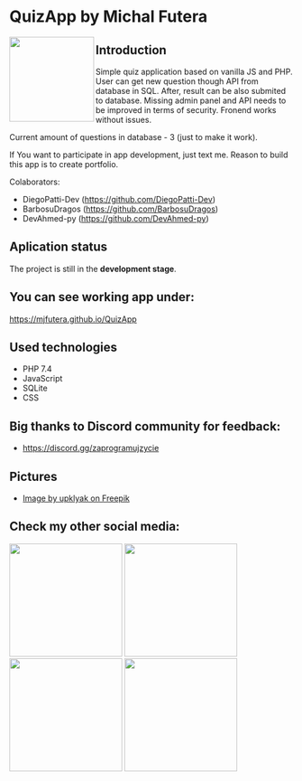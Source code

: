 # QuizApp by Michal Futera

<a href="https://linktr.ee/mjfutera" target="_blank">
<img align="left" width="150" height="150" src="https://user-images.githubusercontent.com/100314711/210770917-b9f54dfa-052b-42d2-ad53-2dab36d75b45.png">
</a>


## Introduction
Simple quiz application based on vanilla JS and PHP. User can get new question though API from database in SQL. After, result can be also submited to database.  Missing admin panel and API needs to be improved in terms of security. Fronend works without issues.

Current amount of questions in database - 3 (just to make it work).

If You want to participate in app development, just text me. Reason to build this app is to create portfolio.

Colaborators:
* DiegoPatti-Dev (https://github.com/DiegoPatti-Dev)
* BarbosuDragos (https://github.com/BarbosuDragos)
* DevAhmed-py (https://github.com/DevAhmed-py)

## Aplication status
The project is still in the **development stage**.

## You can see working app under:
<a href="https://mjfutera.github.io/QuizApp" target="_blank">https://mjfutera.github.io/QuizApp</a>

## Used technologies
* PHP 7.4
* JavaScript
* SQLite
* CSS

## Big thanks to Discord community for feedback:
* <a href="https://discord.gg/zaprogramujzycie" target="_blank">https://discord.gg/zaprogramujzycie</a>

## Pictures
* <a href="https://www.freepik.com/free-vector/space-game-background-neon-night-alien-landscape_7671274.htm#query=space%20background&position=20&from_view=keyword" target="_blank">Image by upklyak on Freepik</a>

## Check my other social media:
<a href="https://twitter.com/mjfutera" target="_blank"><img src="https://user-images.githubusercontent.com/100314711/216403440-e92aff25-3452-4948-8805-f7ad944983fe.png" border="0" width="200"></a>
<a href="https://www.linkedin.com/in/michalfutera/" target="_blank"><img src="https://user-images.githubusercontent.com/100314711/216405566-d8a0eb5d-1424-4e84-b931-35217ada1083.png" border="0" width="200"></a>
<a href="https://www.buymeacoffee.com/mjfutera" target="_blank"><img src="https://user-images.githubusercontent.com/100314711/216403435-a0d3d0d3-e991-4612-b0d2-40408ae8d4d0.png" border="0" width="200"></a>
<a href="https://linktr.ee/mjfutera" target="_blank"><img src="https://user-images.githubusercontent.com/100314711/216403438-94aeff33-6ed6-41ef-9972-92ea878e76e4.png" border="0" width="200"></a>
